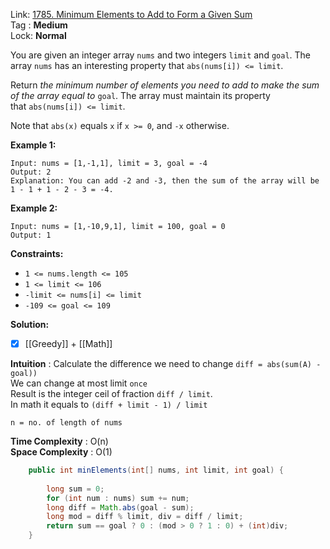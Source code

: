 Link: [1785. Minimum Elements to Add to Form a Given Sum](https://leetcode.com/problems/minimum-elements-to-add-to-form-a-given-sum/) <br>
Tag : **Medium**<br>
Lock: **Normal**

You are given an integer array `nums` and two integers `limit` and `goal`. The array `nums` has an interesting property that `abs(nums[i]) <= limit`.

Return _the minimum number of elements you need to add to make the sum of the array equal to_ `goal`. The array must maintain its property that `abs(nums[i]) <= limit`.

Note that `abs(x)` equals `x` if `x >= 0`, and `-x` otherwise.

**Example 1:**

```
Input: nums = [1,-1,1], limit = 3, goal = -4
Output: 2
Explanation: You can add -2 and -3, then the sum of the array will be 1 - 1 + 1 - 2 - 3 = -4.
```

**Example 2:**

```
Input: nums = [1,-10,9,1], limit = 100, goal = 0
Output: 1
```

**Constraints:**
-   `1 <= nums.length <= 105`
-   `1 <= limit <= 106`
-   `-limit <= nums[i] <= limit`
-   `-109 <= goal <= 109`


**Solution:**
- [x] [[Greedy]] + [[Math]]

**Intuition** :
Calculate the difference we need to change `diff = abs(sum(A) - goal))`  
We can change at most limit `once`  
Result is the integer ceil of fraction `diff / limit`.  
In math it equals to `(diff + limit - 1) / limit`

```
n = no. of length of nums
```
**Time Complexity** : O(n)<br>
**Space Complexity** : O(1)

```java
	public int minElements(int[] nums, int limit, int goal) {
        
        long sum = 0;
        for (int num : nums) sum += num;
        long diff = Math.abs(goal - sum);
        long mod = diff % limit, div = diff / limit;
        return sum == goal ? 0 : (mod > 0 ? 1 : 0) + (int)div;
    }
```
